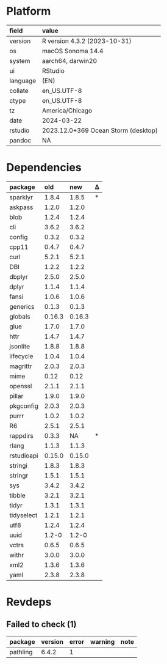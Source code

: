 # Platform

|field    |value                               |
|:--------|:-----------------------------------|
|version  |R version 4.3.2 (2023-10-31)        |
|os       |macOS Sonoma 14.4                   |
|system   |aarch64, darwin20                   |
|ui       |RStudio                             |
|language |(EN)                                |
|collate  |en_US.UTF-8                         |
|ctype    |en_US.UTF-8                         |
|tz       |America/Chicago                     |
|date     |2024-03-22                          |
|rstudio  |2023.12.0+369 Ocean Storm (desktop) |
|pandoc   |NA                                  |

# Dependencies

|package    |old    |new    |Δ  |
|:----------|:------|:------|:--|
|sparklyr   |1.8.4  |1.8.5  |*  |
|askpass    |1.2.0  |1.2.0  |   |
|blob       |1.2.4  |1.2.4  |   |
|cli        |3.6.2  |3.6.2  |   |
|config     |0.3.2  |0.3.2  |   |
|cpp11      |0.4.7  |0.4.7  |   |
|curl       |5.2.1  |5.2.1  |   |
|DBI        |1.2.2  |1.2.2  |   |
|dbplyr     |2.5.0  |2.5.0  |   |
|dplyr      |1.1.4  |1.1.4  |   |
|fansi      |1.0.6  |1.0.6  |   |
|generics   |0.1.3  |0.1.3  |   |
|globals    |0.16.3 |0.16.3 |   |
|glue       |1.7.0  |1.7.0  |   |
|httr       |1.4.7  |1.4.7  |   |
|jsonlite   |1.8.8  |1.8.8  |   |
|lifecycle  |1.0.4  |1.0.4  |   |
|magrittr   |2.0.3  |2.0.3  |   |
|mime       |0.12   |0.12   |   |
|openssl    |2.1.1  |2.1.1  |   |
|pillar     |1.9.0  |1.9.0  |   |
|pkgconfig  |2.0.3  |2.0.3  |   |
|purrr      |1.0.2  |1.0.2  |   |
|R6         |2.5.1  |2.5.1  |   |
|rappdirs   |0.3.3  |NA     |*  |
|rlang      |1.1.3  |1.1.3  |   |
|rstudioapi |0.15.0 |0.15.0 |   |
|stringi    |1.8.3  |1.8.3  |   |
|stringr    |1.5.1  |1.5.1  |   |
|sys        |3.4.2  |3.4.2  |   |
|tibble     |3.2.1  |3.2.1  |   |
|tidyr      |1.3.1  |1.3.1  |   |
|tidyselect |1.2.1  |1.2.1  |   |
|utf8       |1.2.4  |1.2.4  |   |
|uuid       |1.2-0  |1.2-0  |   |
|vctrs      |0.6.5  |0.6.5  |   |
|withr      |3.0.0  |3.0.0  |   |
|xml2       |1.3.6  |1.3.6  |   |
|yaml       |2.3.8  |2.3.8  |   |

# Revdeps

## Failed to check (1)

|package  |version |error |warning |note |
|:--------|:-------|:-----|:-------|:----|
|pathling |6.4.2   |1     |        |     |

